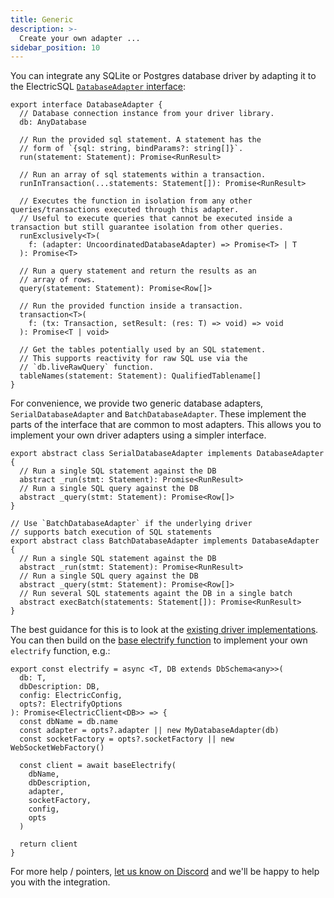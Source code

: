 ```yaml
---
title: Generic
description: >-
  Create your own adapter ...
sidebar_position: 10
---
```


You can integrate any SQLite or Postgres database driver by adapting it to the ElectricSQL [`DatabaseAdapter` interface](https://github.com/electric-sql/electric/blob/main/components/drivers/src/adapter.ts):

```tsx
export interface DatabaseAdapter {
  // Database connection instance from your driver library.
  db: AnyDatabase

  // Run the provided sql statement. A statement has the
  // form of `{sql: string, bindParams?: string[]}`.
  run(statement: Statement): Promise<RunResult>

  // Run an array of sql statements within a transaction.
  runInTransaction(...statements: Statement[]): Promise<RunResult>

  // Executes the function in isolation from any other queries/transactions executed through this adapter.
  // Useful to execute queries that cannot be executed inside a transaction but still guarantee isolation from other queries.
  runExclusively<T>(
    f: (adapter: UncoordinatedDatabaseAdapter) => Promise<T> | T
  ): Promise<T>

  // Run a query statement and return the results as an
  // array of rows.
  query(statement: Statement): Promise<Row[]>

  // Run the provided function inside a transaction.
  transaction<T>(
    f: (tx: Transaction, setResult: (res: T) => void) => void
  ): Promise<T | void>

  // Get the tables potentially used by an SQL statement.
  // This supports reactivity for raw SQL use via the
  // `db.liveRawQuery` function.
  tableNames(statement: Statement): QualifiedTablename[]
}
```

For convenience, we provide two generic database adapters, `SerialDatabaseAdapter` and `BatchDatabaseAdapter`. These implement the parts of the interface that are common to most adapters. This allows you to implement your own driver adapters using a simpler interface.
```tsx
export abstract class SerialDatabaseAdapter implements DatabaseAdapter {
  // Run a single SQL statement against the DB
  abstract _run(stmt: Statement): Promise<RunResult>
  // Run a single SQL query against the DB
  abstract _query(stmt: Statement): Promise<Row[]>
}

// Use `BatchDatabaseAdapter` if the underlying driver
// supports batch execution of SQL statements
export abstract class BatchDatabaseAdapter implements DatabaseAdapter {
  // Run a single SQL statement against the DB
  abstract _run(stmt: Statement): Promise<RunResult>
  // Run a single SQL query against the DB
  abstract _query(stmt: Statement): Promise<Row[]>
  // Run several SQL statements againt the DB in a single batch
  abstract execBatch(statements: Statement[]): Promise<RunResult>
}
```

The best guidance for this is to look at the [existing driver implementations](https://github.com/electric-sql/electric/tree/main/components/drivers/src). You can then build on the [base electrify function](https://github.com/electric-sql/electric/blob/main/clients/typescript/src/electric/index.ts#L48) to implement your own `electrify` function, e.g.:

```tsx
export const electrify = async <T, DB extends DbSchema<any>>(
  db: T,
  dbDescription: DB,
  config: ElectricConfig,
  opts?: ElectrifyOptions
): Promise<ElectricClient<DB>> => {
  const dbName = db.name
  const adapter = opts?.adapter || new MyDatabaseAdapter(db)
  const socketFactory = opts?.socketFactory || new WebSocketWebFactory()

  const client = await baseElectrify(
    dbName,
    dbDescription,
    adapter,
    socketFactory,
    config,
    opts
  )

  return client
}
```

For more help / pointers, [let us know on Discord](https://discord.electric-sql.com) and we'll be happy to help you with the integration.
